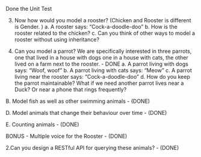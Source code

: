 Done the Unit Test


3.	Now how would you model a rooster?     (Chicken and Rooster is different is Gender. )
  a.	A rooster says: “Cock-a-doodle-doo”
  b.	How is the rooster related to the chicken?
  c.	Can you think of other ways to model a rooster without using inheritance? 
     
  
4. Can you model a parrot? We are specifically interested in three parrots, one that lived in a house with dogs one in a house with cats, the other lived on a farm next to the rooster.    - DONE
  a.	A parrot living with dogs says: “Woof, woof”
  b.	A parrot living with cats says: “Meow”
  c.	A parrot living near the rooster says: “Cock-a-doodle-doo”
  d.	How do you keep the parrot maintainable? What if we need another parrot lives near a Duck? Or near a phone that rings frequently?
  
B. Model fish as well as other swimming animals - (DONE)

D. Model animals that change their behaviour over time - (DONE)

E. Counting animals - (DONE)

BONUS - Multiple voice for the Rooster - (DONE)

2.Can you design a RESTful API for querying these animals? - (DONE) 


  
  
  
